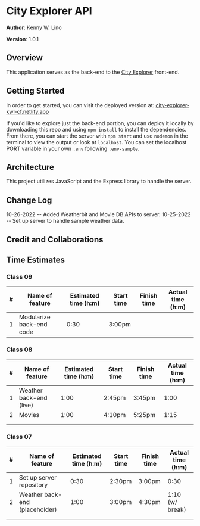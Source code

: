 # City Explorer API

**Author**: Kenny W. Lino

**Version**: 1.0.1

## Overview

This application serves as the back-end to the [City Explorer](https://github.com/kennywlino/city-explorer) front-end.

## Getting Started

In order to get started, you can visit the deployed version at: [city-explorer-kwl-cf.netlify.app](https://city-explorer-kwl-cf.netlify.app)

If you'd like to explore just the back-end portion, you can deploy it locally by downloading this repo and using `npm install` to install the dependencies. From there, you can start the server with `npm start` and use `nodemon` in the terminal to view the output or look at `localhost`. You can set the localhost PORT variable in your own `.env` following `.env-sample`.

## Architecture

This project utilizes JavaScript and the Express library to handle the server.

## Change Log

10-26-2022 -- Added Weatherbit and Movie DB APIs to server.
10-25-2022 -- Set up server to handle sample weather data.

## Credit and Collaborations

## Time Estimates

### Class 09

| #   | Name of feature          | Estimated time (h:m) | Start time | Finish time | Actual time (h:m) |
| --- | ------------------------ | -------------------- | ---------- | ----------- | ----------------- |
| 1   | Modularize back-end code | 0:30                 | 3:00pm     |             |                   |

### Class 08

| #   | Name of feature         | Estimated time (h:m) | Start time | Finish time | Actual time (h:m) |
| --- | ----------------------- | -------------------- | ---------- | ----------- | ----------------- |
| 1   | Weather back-end (live) | 1:00                 | 2:45pm     | 3:45pm      | 1:00              |
| 2   | Movies                  | 1:00                 | 4:10pm     | 5:25pm      | 1:15              |
|     |                         |                      |            |             |                   |
|     |                         |                      |            |             |                   |

### Class 07

| #   | Name of feature                | Estimated time (h:m) | Start time | Finish time | Actual time (h:m) |
| --- | ------------------------------ | -------------------- | ---------- | ----------- | ----------------- |
| 1   | Set up server repository       | 0:30                 | 2:30pm     | 3:00pm      | 0:30              |
| 2   | Weather back-end (placeholder) | 1:00                 | 3:00pm     | 4:30pm      | 1:10 (w/ break)   |
|     |                                |                      |            |             |                   |
|     |                                |                      |            |             |                   |
